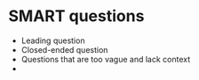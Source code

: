 
<h1>SMART questions</h1>

<ul>
  <li>Leading question</li>
  <li>Closed-ended question</li>
  <li>Questions that are too vague and lack context</li>
  <li></li>
  </ul>
